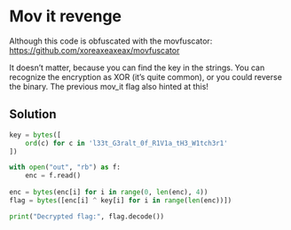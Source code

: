 # Mov it revenge
Although this code is obfuscated with the movfuscator:
https://github.com/xoreaxeaxeax/movfuscator

It doesn’t matter, because you can find the key in the strings. You can recognize the encryption as XOR (it’s quite common), or you could reverse the binary. The previous mov_it flag also hinted at this!

## Solution
```py
key = bytes([
    ord(c) for c in 'l33t_G3ralt_0f_R1V1a_tH3_W1tch3r1'
])

with open("out", "rb") as f:
    enc = f.read()
    
enc = bytes(enc[i] for i in range(0, len(enc), 4))
flag = bytes([enc[i] ^ key[i] for i in range(len(enc))])

print("Decrypted flag:", flag.decode())
```
